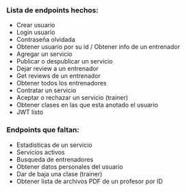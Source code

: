 ### Lista de endpoints hechos:

- Crear usuario
- Login usuario
- Contraseña olvidada
- Obtener usuario por su id / Obtener info de un entrenador
- Agregar un servicio
- Publicar o despublicar un servicio
- Dejar review a un entrenador
- Get reviews de un entrenador
- Obtener todos los entrenadores
- Contratar un servicio
- Aceptar o rechazar un servicio (trainer)
- Obtener clases en las que esta anotado el usuario
- JWT listo


### Endpoints que faltan: 
- Estadisticas de un servicio
- Servicios activos
- Busqueda de entrenadores
- Obtener datos personales del usuario
- Dar de baja una clase (trainer)
- Obtener lista de archivos PDF de un profesor por ID

